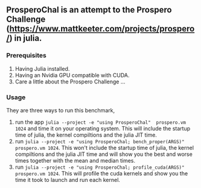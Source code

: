 ## ProsperoChal is an attempt to the Prospero Challenge (https://www.mattkeeter.com/projects/prospero/) in julia.

### Prerequisites
1. Having Julia installed.
2. Having an Nvidia GPU compatible with CUDA.
3. Care a little about the Prospero Challenge ...

### Usage

They are three ways to run this benchmark, 
1. run the app `julia --project -e "using ProsperoChal"  prospero.vm 1024` and time it on your operating system. This will include the startup time of julia, the kernel compiltions and the julia JIT time.
2. run `julia --project -e "using ProsperoChal; bench_proper(ARGS)"  prospero.vm 1024`. This won't include the startup time of julia, the kernel compiltions and the julia JIT time and will show you the best and worse times together with the mean and median times.
3. run `julia --project -e "using ProsperoChal; profile_cuda(ARGS)"  prospero.vm 1024`. This will profile the cuda kernels and show you the time it took to launch and run each kernel.
